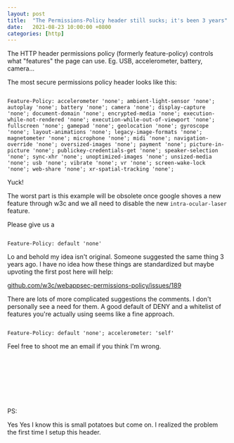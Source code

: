 ```yaml
---
layout: post
title:  "The Permissions-Policy header still sucks; it's been 3 years"
date:   2021-08-23 10:00:00 +0800
categories: [http]
---
```


The HTTP header permissions policy (formerly feature-policy) controls what "features" the page can use. Eg. USB, accelerometer, battery, camera...

The most secure permissions policy header looks like this:

<code> 
Feature-Policy: accelerometer 'none'; ambient-light-sensor 'none'; autoplay 'none'; battery 'none'; camera 'none'; display-capture 'none'; document-domain 'none'; encrypted-media 'none'; execution-while-not-rendered 'none'; execution-while-out-of-viewport 'none'; fullscreen 'none'; gamepad 'none'; geolocation 'none'; gyroscope 'none'; layout-animations 'none'; legacy-image-formats 'none'; magnetometer 'none'; microphone 'none'; midi 'none'; navigation-override 'none'; oversized-images 'none'; payment 'none'; picture-in-picture 'none'; publickey-credentials-get 'none'; speaker-selection 'none'; sync-xhr 'none'; unoptimized-images 'none'; unsized-media 'none'; usb 'none'; vibrate 'none'; vr 'none'; screen-wake-lock 'none'; web-share 'none'; xr-spatial-tracking 'none';
</code>

Yuck!

The worst part is this example will be obsolete once google shoves a new feature through w3c and we all need to disable the new
`intra-ocular-laser` feature.

Please give us a

<code>
Feature-Policy: default 'none'
</code>

Lo and behold my idea isn't original. Someone suggested the same thing 3 years ago.
I have no idea how these things are standardized but maybe upvoting the first post here will help:

[github.com/w3c/webappsec-permissions-policy/issues/189](https://github.com/w3c/webappsec-permissions-policy/issues/189)

There are lots of more complicated suggestions the comments. I don't personally see a need for them.
A good default of DENY and a whitelist of features you're actually using seems like a fine approach.

<code>
Feature-Policy: default 'none'; accelerometer: 'self'
</code>

Feel free to shoot me an email if you think I'm wrong.

<br/><br/><br/>
<br/><br/><br/>


PS:

Yes Yes I know this is small potatoes but come on. I realized the problem the first time I setup this header.